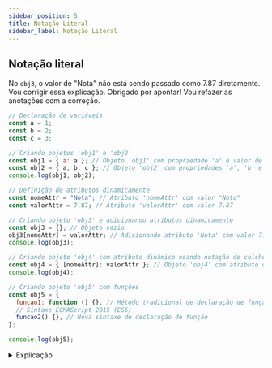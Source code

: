 ```yaml
---
sidebar_position: 5
title: Notação Literal
sidebar_label: Notação Literal
---
```


## Notação literal

No `obj3`, o valor de "Nota" não está sendo passado como 7.87 diretamente. Vou corrigir essa explicação. Obrigado por apontar! Vou refazer as anotações com a correção.

```javascript
// Declaração de variáveis
const a = 1;
const b = 2;
const c = 3;

// Criando objetos 'obj1' e 'obj2'
const obj1 = { a: a }; // Objeto 'obj1' com propriedade 'a' e valor de 'a'
const obj2 = { a, b, c }; // Objeto 'obj2' com propriedades 'a', 'b' e 'c' e valores correspondentes
console.log(obj1, obj2);

// Definição de atributos dinamicamente
const nomeAttr = "Nota"; // Atributo 'nomeAttr' com valor "Nota"
const valorAttr = 7.87; // Atributo 'valorAttr' com valor 7.87

// Criando objeto 'obj3' e adicionando atributos dinamicamente
const obj3 = {}; // Objeto vazio
obj3[nomeAttr] = valorAttr; // Adicionando atributo 'Nota' com valor 7.87 ao objeto 'obj3'
console.log(obj3);

// Criando objeto 'obj4' com atributo dinâmico usando notação de colchetes
const obj4 = { [nomeAttr]: valorAttr }; // Objeto 'obj4' com atributo dinâmico 'Nota' e valor 7.87
console.log(obj4);

// Criando objeto 'obj5' com funções
const obj5 = {
  funcao1: function () {}, // Método tradicional de declaração de função
  // Sintaxe ECMAScript 2015 (ES6)
  funcao2() {}, // Nova sintaxe de declaração de função
};

console.log(obj5);
```

<details>
<summary>Explicação</summary>

Em JavaScript, é possível definir propriedades de objetos de forma dinâmica usando a notação de colchetes (`[]`). Isso é útil quando o nome da propriedade está armazenado em uma variável. Por exemplo, ao criar o objeto `obj4`, em vez de escrever `{ nomeAttr: valorAttr }`, utilizamos a variável `nomeAttr` dentro de colchetes para determinar dinamicamente o nome da propriedade.

```javascript
const obj4 = { [nomeAttr]: valorAttr };
```

Essa sintaxe permite que o JavaScript avalie a expressão entre colchetes e use o resultado como o nome da propriedade. Assim, o objeto `obj4` terá uma propriedade chamada "Nota", com o valor 7.87.

No `obj3`, estamos adicionando uma propriedade ao objeto dinamicamente, onde o nome da propriedade é o valor da variável `nomeAttr` e o valor dessa propriedade é o valor da variável `valorAttr`. Portanto, o resultado é um objeto `obj3` com a propriedade `{ Nota: 7.87 }`.

</details>
